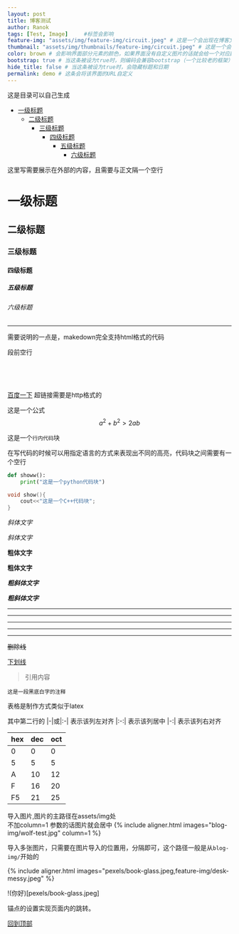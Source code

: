 ```yaml
---
layout: post
title: 博客测试
author: Ranok
tags: [Test, Image]     #标签会影响
feature-img: "assets/img/feature-img/circuit.jpeg" # 这是一个会出现在博客文章内部的图片
thumbnail: "assets/img/thumbnails/feature-img/circuit.jpeg" # 这是一个会出现在博客外部的图片
color: brown # 会影响界面部分元素的颜色，如果界面没有自定义图片的话就会给一个对应颜色的图片
bootstrap: true # 当这条被设为true时，则编码会兼容bootstrap（一个比较老的框架）格式的信息
hide_title: false # 当这条被设为true时，会隐藏标题和日期
permalink: demo # 这条会将该界面的URL自定义
---
```


这是目录可以自己生成

- [一级标题](#一级标题)
  - [二级标题](#二级标题)
    - [三级标题](#三级标题)
      - [四级标题](#四级标题)
        - [五级标题](#五级标题)
          - [六级标题](#六级标题)

这里写需要展示在外部的内容，且需要与正文隔一个空行

# 一级标题
## 二级标题
### 三级标题
#### 四级标题
##### 五级标题
###### 六级标题
---

需要说明的一点是，makedown完全支持html格式的代码

段前空行

&nbsp;

&emsp;

[百度一下](https://www.baidu.com) 超链接需要是http格式的

这是一个公式 $$ a^2+b^2 > 2ab $$

这是一个`行内代码`块

在写代码的时候可以用指定语言的方式来表现出不同的高亮，代码块之间需要有一个空行
```python
def showw():
    print("这是一个python代码块")
```

```c++
void show(){
    cout<<"这是一个C++代码块";
}
```

*斜体文字*

_斜体文字_

**粗体文字**

__粗体文字__

***粗斜体文字***

___粗斜体文字___


***
* * *
******
- - -
------

~~删除线~~

<u>下划线</u>

> 引用内容

    这是一段黑底白字的注释

表格是制作方式类似于latex

其中第二行的
|-|或|:-| 表示该列左对齐
|:-:| 表示该列居中
|-:| 表示该列右对齐

| hex | dec | oct |
| -   | -   | -   |
| 0   | 0   | 0   |
| 5   | 5   | 5   |
| A   | 10  | 12  |
| F   | 16  | 20  |
| F5  | 21  | 25  |

导入图片,图片的主路径在assets/img处<br>
不加column=1 参数的话图片就会居中
{% include aligner.html images="blog-img/wolf-test.jpg" column=1 %}

导入多张图片，只需要在图片导入的位置用，分隔即可，这个路径一般是从`blog-img/`开始的

{% include aligner.html images="pexels/book-glass.jpeg,feature-img/desk-messy.jpeg" %}

!(你好)[pexels/book-glass.jpeg]

锚点的设置实现页面内的跳转。

<a id="article_top"></a>


[回到顶部](#article_top)